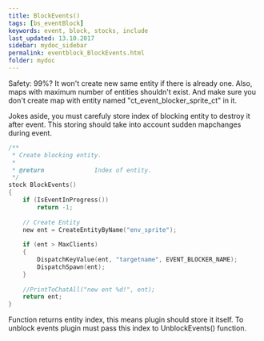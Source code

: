 ```yaml
---
title: BlockEvents()
tags: [bs_eventBlock]
keywords: event, block, stocks, include
last_updated: 13.10.2017
sidebar: mydoc_sidebar
permalink: eventblock_BlockEvents.html
folder: mydoc
---
```


Safety: 99%? It won't create new same entity if there is already one. Also, maps with maximum number of entities shouldn't exist. And make sure you don't create map with entity named "ct_event_blocker_sprite_ct" in it. 

Jokes aside, you must carefuly store index of blocking entity to destroy it after event. This storing should take into account sudden mapchanges during event.

```c
/**
 * Create blocking entity.
 *
 * @return				Index of entity. 
 */
stock BlockEvents()
{
	if (IsEventInProgress())
		return -1;
		
	// Create Entity
	new ent = CreateEntityByName("env_sprite");
	
	if (ent > MaxClients)
	{
		DispatchKeyValue(ent, "targetname", EVENT_BLOCKER_NAME);
		DispatchSpawn(ent);
	}
	
	//PrintToChatAll("new ent %d!", ent);
	return ent;
}
```

Function returns entity index, this means plugin should store it itself. To unblock events plugin must pass this index to UnblockEvents() function.